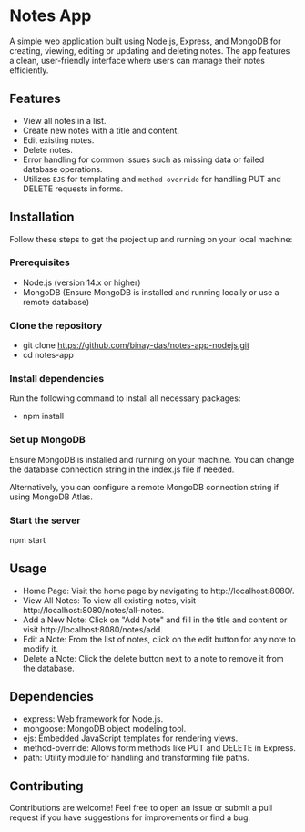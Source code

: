 # Notes App

A simple web application built using Node.js, Express, and MongoDB for creating, viewing, editing or updating and deleting notes. The app features a clean, user-friendly interface where users can manage their notes efficiently.

## Features

- View all notes in a list.
- Create new notes with a title and content.
- Edit existing notes.
- Delete notes.
- Error handling for common issues such as missing data or failed database operations.
- Utilizes `EJS` for templating and `method-override` for handling PUT and DELETE requests in forms.

## Installation

Follow these steps to get the project up and running on your local machine:

### Prerequisites

- Node.js (version 14.x or higher)
- MongoDB (Ensure MongoDB is installed and running locally or use a remote database)

### Clone the repository


- git clone https://github.com/binay-das/notes-app-nodejs.git
- cd notes-app

### Install dependencies
Run the following command to install all necessary packages:

- npm install

### Set up MongoDB

Ensure MongoDB is installed and running on your machine. You can change the database connection string in the index.js file if needed.

Alternatively, you can configure a remote MongoDB connection string if using MongoDB Atlas.

### Start the server

npm start


## Usage

- Home Page: Visit the home page by navigating to http://localhost:8080/.
- View All Notes: To view all existing notes, visit http://localhost:8080/notes/all-notes.
- Add a New Note: Click on "Add Note" and fill in the title and content or visit http://localhost:8080/notes/add.
- Edit a Note: From the list of notes, click on the edit button for any note to modify it.
- Delete a Note: Click the delete button next to a note to remove it from the database.


## Dependencies
- express: Web framework for Node.js.
- mongoose: MongoDB object modeling tool.
- ejs: Embedded JavaScript templates for rendering views.
- method-override: Allows form methods like PUT and DELETE in Express.
- path: Utility module for handling and transforming file paths.

## Contributing
Contributions are welcome! Feel free to open an issue or submit a pull request if you have suggestions for improvements or find a bug.
